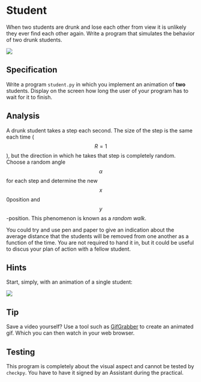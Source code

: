# Student

When two students are drunk and lose each other from view it is unlikely they ever find each other again. Write a program that simulates the behavior of two drunk students.

![](AnimationRandomWalkDouble.gif)

## Specification

Write a program `student.py` in which you implement an animation of **two** students. Display on the screen how long the user of your program has to wait for it to finish.

## Analysis

A drunk student takes a step each second. The size of the step is the same each time ($$R = 1$$), but the direction in which he takes that step is completely random. Choose a random angle $$\alpha$$ for each step and determine the new $$x$$0position and $$y$$-position. This phenomenon is known as a *random walk*.

You could try and use pen and paper to give an indication about the average distance that the students will be removed from one another as a function of the time. You are not required to hand it in, but it could be useful to discus your plan of action with a fellow student.


## Hints

Start, simply, with an animation of a single student:

![](AnimationRandomWalk.gif)

## Tip

Save a video yourself? Use a tool such as [GifGrabber](http://www.gifgrabber.com) to create an animated gif. Which you can then watch in your web browser.

## Testing

This program is completely about the visual aspect and cannot be tested by `checkpy`. You have to have it signed by an Assistant during the practical.
